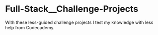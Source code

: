 # Full-Stack__Challenge-Projects
With these less-guided challenge projects I test my knowledge with less help from Codecademy.
